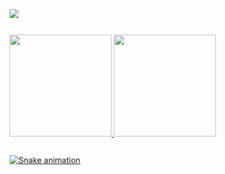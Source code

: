 [![](https://img.shields.io/badge/paypal-donate-yellow?style=flat-square&logo=Paypal)](https://paypal.me/fgsoftwarestudio?locale.x=pt_PT)

##

<div>
  <a href="https://github.com/fgsoftware1">
  <img height="180em" src="https://github-readme-stats.vercel.app/api?username=fgsoftware1&show_icons=true&theme=dracula&include_all_commits=true&count_private=true"/>
  <img height="180em" src="https://github-readme-stats.vercel.app/api/top-langs/?username=fgsoftware1&layout=compact&langs_count=15&theme=dracula"/>
</div>

##
![Snake animation](https://github.com/fgsoftware1/fgsoftware1/blob/output/github-contribution-grid-snake.svg)
